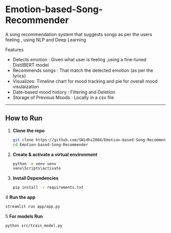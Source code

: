 # Emotion-based-Song-Recommender

A song recommendation system that suggests songs as per the users feeling , using NLP and Deep Learning

Features

- Detects emotion : Given what user is feeling ,using a fine-tuned DistilBERT model
- Recommends songs : That match the detected emotion (as per the lyrics)
- Visualizes: Timeline chart for mood tracking and pie for overall mood visulaization
- Date-based mood history :  Filtering and Deletion
- Storage of Previous Moods : Locally in a csv file

---

##  How to Run

1. **Clone the repo**  
   ```bash
   git clone https://github.com/SNidhi2004/Emotion-based-Song-Recommender.git
   cd Emotion-based-Song-Recommender

2. **Create & activate a virtual environment**
   ```bash
   python -m venv venv
   venv\Scripts\activate

3. **Install Dependencies**
   ```bash
   pip install -r requirements.txt

4 **Run the app**
  ```bash
  streamlit run app/app.py
  ```

5 **For models Run**
  ```bash
  python src/train_model.py
```
